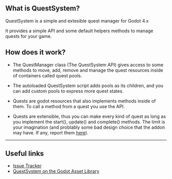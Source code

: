 ## What is QuestSystem?

QuestSystem is a simple and extesible quest manager for Godot 4.x

It provides a simple API and some default helpers methods to manage quests for your game.

## How does it work?

* The QuestManager class (The QuestSystem API) gives access to some methods to move, add, remove and manage the quest resources inside of containers called quest pools.

* The autoloaded QuestSystem script adds pools as its children, and you can add custom pools to express more quest states. 

* Quests are godot resources that also implements methods inside of them.
To call a method from a quest you use the API.

* Quests are extensible, thus you can make every kind of quest as long as you implement the start(), update() and complete() methods. The limit is your imagination (and problably some bad design choice that the addon may have. If any, report them [here](https://github.com/ShomyKohai/quest-system/issues)).

------------
## Useful links

* [Issue Tracker](https://github.com/ShomyKohai/quest-system/issues)
* [QuestSystem on the Godot Asset Library](https://godotengine.org/asset-library/asset/2516)